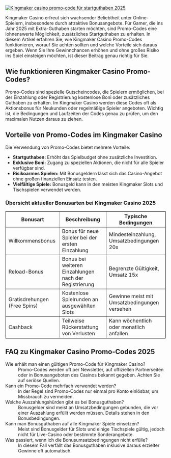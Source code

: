 [![Kingmaker casino promo-code für startguthaben 2025](https://123-caf.pages.dev/gitsignup.png)](https://vrmoo.ru/Bt82HjjY)

<div>Kingmaker Casino erfreut sich wachsender Beliebtheit unter Online-Spielern, insbesondere durch attraktive Bonusangebote. Für Gamer, die ins Jahr 2025 mit Extra-Guthaben starten möchten, sind Promo-Codes eine lohnenswerte Möglichkeit, zusätzliches Startguthaben zu erhalten. In diesem Artikel erfahren Sie, wie Kingmaker Casino Promo-Codes funktionieren, worauf Sie achten sollten und welche Vorteile sich daraus ergeben. Wenn Sie Ihre Gewinnchancen erhöhen und ohne großes Risiko ins Spiel einsteigen möchten, ist dieser Beitrag genau richtig für Sie.</div>  <h2>Wie funktionieren Kingmaker Casino Promo-Codes?</h2> <p>Promo-Codes sind spezielle Gutscheincodes, die Spielern ermöglichen, bei der Einzahlung oder Registrierung kostenlose Boni oder zusätzliches Guthaben zu erhalten. Im Kingmaker Casino werden diese Codes oft als Aktionsbonus für Neukunden oder regelmäßige Spieler angeboten. Wichtig ist, die Bedingungen und Laufzeiten der Codes genau zu prüfen, um den maximalen Nutzen daraus zu ziehen.</p>  <h2>Vorteile von Promo-Codes im Kingmaker Casino</h2> <p>Die Verwendung von Promo-Codes bietet mehrere Vorteile:</p> <ul> <li><strong>Startguthaben:</strong> Erhöht das Spielbudget ohne zusätzliche Investition.</li> <li><strong>Exklusive Boni:</strong> Zugang zu speziellen Aktionen, die nicht für alle Spieler verfügbar sind.</li> <li><strong>Risikoarmes Spielen:</strong> Mit Bonusgeldern lässt sich das Casino-Angebot ohne großen finanziellen Einsatz testen.</li> <li><strong>Vielfältige Spiele:</strong> Bonusgeld kann in den meisten Kingmaker Slots und Tischspielen verwendet werden.</li> </ul>  <h3>Übersicht aktueller Bonusarten bei Kingmaker Casino 2025</h3> <table border="1" cellpadding="5" cellspacing="0"> <thead> <tr> <th>Bonusart</th> <th>Beschreibung</th> <th>Typische Bedingungen</th> </tr> </thead> <tbody> <tr> <td>Willkommensbonus</td> <td>Bonus für neue Spieler bei der ersten Einzahlung</td> <td>Mindesteinzahlung, Umsatzbedingungen 20x</td> </tr> <tr> <td>Reload-Bonus</td> <td>Bonus bei weiteren Einzahlungen nach der Registrierung</td> <td>Begrenzte Gültigkeit, Umsatz 15x</td> </tr> <tr> <td>Gratisdrehungen (Free Spins)</td> <td>Kostenlose Spielrunden an ausgewählten Slots</td> <td>Gewinne meist mit Umsatzbedingungen versehen</td> </tr> <tr> <td>Cashback</td> <td>Teilweise Rückerstattung von Verlusten</td> <td>Kann wöchentlich oder monatlich anfallen</td> </tr> </tbody> </table>  <h2>FAQ zu Kingmaker Casino Promo-Codes 2025</h2> <dl> <dt>Wie erhält man einen gültigen Promo-Code für Kingmaker Casino?</dt> <dd>Promo-Codes werden oft per Newsletter, auf offiziellen Partnerseiten oder in Bonusangeboten des Casinos bekannt gegeben. Achten Sie auf seriöse Quellen.</dd>  <dt>Kann ein Promo-Code mehrfach verwendet werden?</dt> <dd>In der Regel sind Promo-Codes nur einmal pro Konto einlösbar, um Missbrauch zu vermeiden.</dd>  <dt>Welche Auszahlungshürden gibt es bei Bonusguthaben?</dt> <dd>Bonusgelder sind meist an Umsatzbedingungen gebunden, die vor einer Auszahlung erfüllt werden müssen. Details stehen in den Bonusbedingungen.</dd>  <dt>Kann man Bonusguthaben auf alle Kingmaker Spiele einsetzen?</dt> <dd>Meist sind Bonusgelder für Slots und einige Tischspiele gültig, jedoch nicht für Live-Casino oder bestimmte Sonderangebote.</dd>  <dt>Was passiert, wenn ich die Bonusumsatzbedingungen nicht erfülle?</dt> <dd>In diesem Fall verfällt das Bonusguthaben inklusive daraus erzielter Gewinne oft automatisch.</dd> </dl>